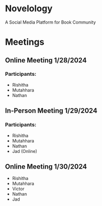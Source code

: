 # Novelology
A Social Media Platform for Book Community


# Meetings

## Online Meeting 1/28/2024
### Participants:
- Rishitha
- Mutahhara
- Nathan
## In-Person Meeting 1/29/2024
### Participants:
- Rishitha
- Mutahhara 
- Nathan
- Jad (Online)
## Online Meeting 1/30/2024
- Rishitha
- Mutahhara
- Victor
- Nathan
- Jad 
